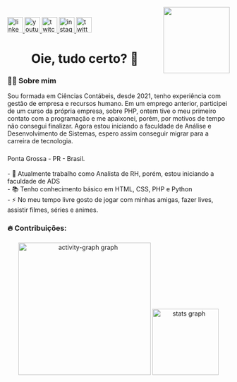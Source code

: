 <br clear="both">

<img align="right" height="150" src="https://c.tenor.com/vsQmbET1T84AAAAC/tenor.gif"  />

###

<div align="left">
  <a href="https://www.linkedin.com/in/loren-batista-b16bb3145/?trk=opento_sprofile_topcard" target="_blank">
    <img src="https://img.shields.io/static/v1?message=LinkedIn&logo=linkedin&label=&color=0077B5&logoColor=white&labelColor=&style=for-the-badge" height="35" alt="linkedin logo"  />
  </a>
  <a href="https://www.youtube.com/@LorenBatist" target="_blank">
    <img src="https://img.shields.io/static/v1?message=Youtube&logo=youtube&label=&color=FF0000&logoColor=white&labelColor=&style=for-the-badge" height="35" alt="youtube logo"  />
  </a>
  <a href="https://www.twitch.tv/lorenbatista" target="_blank">
    <img src="https://img.shields.io/static/v1?message=Twitch&logo=twitch&label=&color=9146FF&logoColor=white&labelColor=&style=for-the-badge" height="35" alt="twitch logo"  />
  </a>
  <a href="https://www.instagram.com/loren_batist/" target="_blank">
    <img src="https://img.shields.io/static/v1?message=Instagram&logo=instagram&label=&color=E4405F&logoColor=white&labelColor=&style=for-the-badge" height="35" alt="instagram logo"  />
  </a>
  <a href="https://x.com/loren_batist" target="_blank">
    <img src="https://img.shields.io/static/v1?message=Twitter&logo=twitter&label=&color=1DA1F2&logoColor=white&labelColor=&style=for-the-badge" height="35" alt="twitter logo"  />
  </a>
</div>

###

###

###

<h1 align="center">Oie, tudo certo? 👋</h1>

###

<h3 align="left">👩‍💻  Sobre mim</h3>
<p align="left"> Sou formada em Ciências Contábeis, desde 2021, tenho experiência com gestão de empresa e recursos humano. Em um emprego anterior, participei de um curso da própria empresa, sobre PHP, ontem tive o meu primeiro contato com a programação e me apaixonei, porém, por motivos de tempo não consegui finalizar. Agora estou iniciando a faculdade de Análise e Desenvolvimento de Sistemas, espero assim conseguir migrar para a carreira de tecnologia.</p>

###

<p align="left">Ponta Grossa - PR - Brasil.<br><br>- 🔭 Atualmente trabalho como Analista de RH, porém, estou iniciando a faculdade de ADS <br>- 📚 Tenho conhecimento básico em HTML, CSS, PHP e Python <br>- ⚡ No meu tempo livre gosto de jogar com minhas amigas, fazer lives, assistir filmes, séries e animes. </p>

###

<h3 align="left">🔥 Contribuições:</h3>

###

<div align="center">
  <img src="https://github-readme-activity-graph.vercel.app/graph?username=LorenBatista&radius=12&theme=github-dark&area=true&order=5&hide_border=true&hide_title=true" height="300" alt="activity-graph graph"  />
  <img src="https://github-readme-stats.vercel.app/api?username=LorenBatista&hide_title=false&hide_rank=false&show_icons=true&include_all_commits=false&count_private=true&disable_animations=false&theme=prussian&locale=pt-br&hide_border=true&order=1" height="150" alt="stats graph"  />
</div>

###


